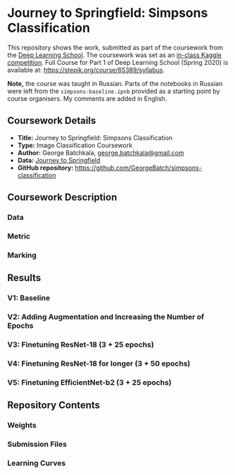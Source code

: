 # Journey to Springfield: Simpsons Classification

This repository shows the work, submitted as part of the coursework from the [Deep Learning School](https://en.dlschool.org/). The coursework was set as an [in-class Kaggle competition](https://www.kaggle.com/c/journey-springfield/overview). Full Course for Part 1 of Deep Learning School (Spring 2020) is available at: https://stepik.org/course/65389/syllabus.

**Note,** the course was taught in Russian. Parts of the notebooks in Russian were left from the `simpsons-baseline.ipnb` provided as a starting point by course organisers. My comments are added in English.

## Coursework Details

- **Title:** Journey to Springfield: Simpsons Classification
- **Type:** Image Classification Coursework
- **Author:** George Batchkala, george.batchkala@gmail.com
- **Data:** [Journey to Springfield](https://www.kaggle.com/c/journey-springfield)
- **GitHub repository:** https://github.com/GeorgeBatch/simpsons-classification

## Coursework Description

### Data

### Metric

### Marking

## Results

### V1: Baseline

### V2: Adding Augmentation and Increasing the Number of Epochs

### V3: Finetuning ResNet-18 (3 + 25 epochs)

### V4: Finetuning ResNet-18 for longer (3 + 50 epochs)

### V5: Finetuning EfficientNet-b2 (3 + 25 epochs)

## Repository Contents

### Weights

### Submission Files

### Learning Curves
